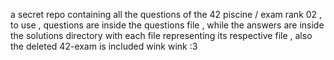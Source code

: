 a secret repo containing all the questions of the 42 piscine / exam rank 02 , to use , questions are inside the questions file , while the answers are inside the solutions directory with each file representing its respective file , also the deleted 42-exam is included wink wink :3
